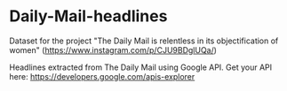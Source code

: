 # Daily-Mail-headlines
Dataset for the project "The Daily Mail is relentless in its objectification of women" (https://www.instagram.com/p/CJU9BDglUQa/)

Headlines extracted from The Daily Mail using Google API. Get your API here: https://developers.google.com/apis-explorer
